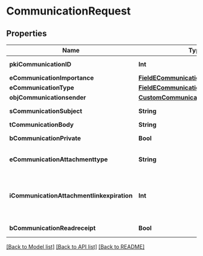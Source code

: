 # CommunicationRequest

## Properties
Name | Type | Description | Notes
------------ | ------------- | ------------- | -------------
**pkiCommunicationID** | **Int** | The unique ID of the Communication. | [optional] 
**eCommunicationImportance** | [**FieldECommunicationImportance**](FieldECommunicationImportance.md) |  | [optional] 
**eCommunicationType** | [**FieldECommunicationType**](FieldECommunicationType.md) |  | 
**objCommunicationsender** | [**CustomCommunicationsenderRequest**](CustomCommunicationsenderRequest.md) |  | [optional] 
**sCommunicationSubject** | **String** | The subject of the Communication | [optional] 
**tCommunicationBody** | **String** | The Body of the Communication | 
**bCommunicationPrivate** | **Bool** | Whether the Communication is private or not | 
**eCommunicationAttachmenttype** | **String** | How the attachment should be included in the email.   Only used if eCommunicationType is **Email** | [optional] 
**iCommunicationAttachmentlinkexpiration** | **Int** | The number of days before the attachment link expired.   Only used if eCommunicationType is **Email** and eCommunicationattachmentType is **Link** | [optional] 
**bCommunicationReadreceipt** | **Bool** | Whether we ask for a read receipt or not. | [optional] 

[[Back to Model list]](../README.md#documentation-for-models) [[Back to API list]](../README.md#documentation-for-api-endpoints) [[Back to README]](../README.md)


